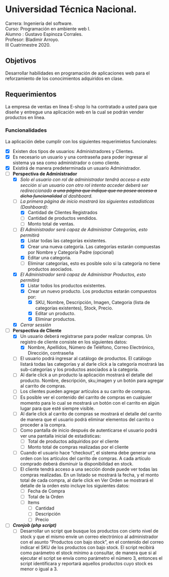 # Universidad Técnica Nacional.
Carrera: Ingeniería del software.  
Curso:   Programación en ambiente web I.    
Alumno : Gustavo Espinoza Corrales.  
Profesor: Bladimir Arroyo.      
III Cuatrimestre 2020.

## Objetivos
Desarrollar habilidades en programación de aplicaciones web para el reforzamiento de los conocimientos adquiridos en clase.

## Requerimientos
La empresa de ventas en línea E-shop lo ha contratado a usted para que diseñe y entregue una aplicación web en la cual se podrán vender productos en línea.

### Funcionalidades
La aplicación debe cumplir con los siguientes requerimietos funcionales:
- [X] Existen dos tipos de usuarios: Administradores y Clientes.
- [X] Es necesario un usuario y una contraseña para poder ingresar al sistema ya sea como administrador o como cliente.
- [X] Existirá de manera predeterminada un usuario Administrador.
- [ ] **Perspectiva de Administrador** 
    - [X] *Solo el usuario con rol de administrador tendrá acceso a esta sección si un usuario con otro rol intenta acceder deberá ser redireccionado ~~a una página que indique que no posee acceso a dicha funcionalidad~~ al dashboard.* 
    - [ ] *La primera página de inicio mostrará las siguientes estadísticas (Dashboard)*:
        - [X] Cantidad de Clientes Registrados
        - [ ] Cantidad de productos vendidos.
        - [ ] Monto total de ventas.
    - [ ] *El Administrador será capaz de Administrar Categorías, esto permitirá*
        - [X] Listar todas las categorías existentes.
        - [X] Crear una nueva categoría. Las categorías estarán compuestas por Nombre y Categoría Padre (opcional)
        - [x] Editar una categoria.
        - [ ] Eliminar categorías, esto es posible solo si la categoría no tiene productos asociados.
    - [X] *El Administrador será capaz de Administrar Productos, esto permitirá*
        - [X] Listar todos los productos existentes.
        - [X] Crear un nuevo producto. Los productos estarán compuestos por:
            - [X] SKU, Nombre, Descripción, Imagen, Categoria (lista de categorías existentes), Stock, Precio.
            - [X] Editar un producto.
            - [X] Eliminar productos.
    - [X] *Cerrar sessión*
- [ ] **Perspectiva de Cliente**
    - [X] Un usuario deberá registrarse para poder realizar compras. Un registro de cliente
    consiste en los siguientes datos:
        - [X] Nombre, Apellidos, Número de Teléfono, Correo Electrónico, Dirección, contraseña
    - [ ] El usuario podrá ingresar al catálogo de productos. El catálogo listará todas las categorías y al darle click a la categoría mostrará las sub-categorías y los productos asociados a la categoría.
    - [ ] Al darle click a un producto la aplicación mostrará el detalle del producto. Nombre, descripción, sku,imagen y un botón para agregar al carrito de compras.
    - [ ] Los clientes pueden agregar artículos a su carrito de compras.
    - [ ] Es posible ver el contenido del carrito de compras en cualquier momento para lo cual se mostrará un botón con el carrito en algún lugar para que esté siempre visible.
    - [ ] Al darle click al carrito de compras se mostrará el detalle del carrito de manera que el usuario podrá eliminar elementos del carrito o proceder a la compra.
    - [ ] Como pantalla de inicio después de autenticarse el usuario podrá ver una pantalla inicial de estadísticas:
        - [ ] Total de productos adquiridos por el cliente
        - [ ] Monto total de compras realizadas por el cliente
    - [ ] Cuando el usuario hace “checkout”, el sistema debe generar una orden con los artículos del carrito de compras. A cada artículo comprado deberá disminuir la disponibilidad en stock.
    - [ ] El cliente tendrá acceso a una sección donde puede ver todas las compras realizadas. En un listado se mostrará la fecha, y el monto total de cada compra, al darle click en Ver Orden se mostrará el detalle de la orden esto incluye los siguientes datos:
        - [ ] Fecha de Compra
        - [ ] Total de la Orden
        - [ ] Items
            - [ ] Cantidad
            - [ ] Descripción
            - [ ] Precio
- [ ] ***Cronjob (php script)***
    - [ ] Desarrollar un script que busque los productos con cierto nivel de stock y que el mismo envíe un correo electrónico al administrador con el asunto “Productos con bajo stock”, en el contenido del correo indicar el SKU de los productos con bajo stock. El script recibirá como parámetro el stock mínimo a consultar, de manera que si al ejecutar el script se envía como parámetro el número 3, entonces el script identificara y reportará aquellos productos cuyo stock es menor o igual a 3. 
